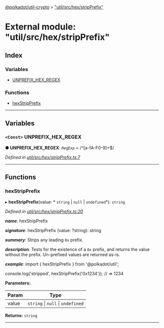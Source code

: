 [@polkadot/util-crypto](../README.md) > ["util/src/hex/stripPrefix"](../modules/_util_src_hex_stripprefix_.md)

# External module: "util/src/hex/stripPrefix"

## Index

### Variables

* [UNPREFIX_HEX_REGEX](_util_src_hex_stripprefix_.md#unprefix_hex_regex)

### Functions

* [hexStripPrefix](_util_src_hex_stripprefix_.md#hexstripprefix)

---

## Variables

<a id="unprefix_hex_regex"></a>

### `<Const>` UNPREFIX_HEX_REGEX

**● UNPREFIX_HEX_REGEX**: *`RegExp`* =  /^[a-fA-F0-9]+$/

*Defined in [util/src/hex/stripPrefix.ts:7](https://github.com/polkadot-js/util/blob/7550b44/packages/util/src/hex/stripPrefix.ts#L7)*

___

## Functions

<a id="hexstripprefix"></a>

###  hexStripPrefix

▸ **hexStripPrefix**(value: * `string` &#124; `null` &#124; `undefined`*): `string`

*Defined in [util/src/hex/stripPrefix.ts:20](https://github.com/polkadot-js/util/blob/7550b44/packages/util/src/hex/stripPrefix.ts#L20)*

*__name__*: hexStripPrefix

*__signature__*: hexStripPrefix (value: ?string): string

*__summary__*: Strips any leading `0x` prefix.

*__description__*: Tests for the existence of a `0x` prefix, and returns the value without the prefix. Un-prefixed values are returned as-is.

*__example__*: import { hexStripPrefix } from '@polkadot/util';

console.log('stripped', hexStripPrefix('0x1234')); // => 1234

**Parameters:**

| Param | Type |
| ------ | ------ |
| value |  `string` &#124; `null` &#124; `undefined`|

**Returns:** `string`

___

